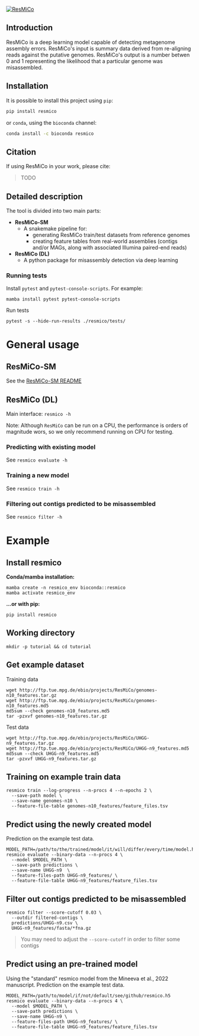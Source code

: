 [![ResMiCo](https://github.com/leylabmpi/ResMiCo/actions/workflows/pythonpackage.yml/badge.svg)](https://github.com/leylabmpi/ResMiCo/actions/workflows/pythonpackage.yml)

## Introduction

ResMiCo is a deep learning model capable of detecting metagenome assembly errors. 
ResMiCo's input is summary data derived from re-aligning reads against the putative 
genomes. ResMiCo's output is a number betwen 0 and 1 representing the likelihood that a 
particular genome was misassembled.

## Installation

It is possible to install this project using `pip`:
```bash
pip install resmico
```

or `conda`, using the ``bioconda`` channel:
```bash
conda install -c bioconda resmico
```


## Citation

If using ResMiCo in your work, please cite:
> TODO

## Detailed description

The tool is divided into two main parts:

* **ResMiCo-SM**
  * A snakemake pipeline for:
    * generating ResMiCo train/test datasets from reference genomes
    * creating feature tables from real-world assemblies (contigs and/or MAGs, along with associated Illumina paired-end reads)
* **ResMiCo (DL)**
  * A python package for misassembly detection via deep learning

  
### Running tests

Install `pytest` and `pytest-console-scripts`. For example:

```
mamba install pytest pytest-console-scripts
```

Run tests

```
pytest -s --hide-run-results ./resmico/tests/
```

# General usage

## ResMiCo-SM

See the [ResMiCo-SM README](./ResMiCo-SM/README.md)

## ResMiCo (DL)

Main interface: `resmico -h`

Note: Although `ResMiCo` can be run on a CPU, the performance is orders of magnitude
wors, so we only recommend running on CPU for testing. 

### Predicting with existing model

See `resmico evaluate -h` 

### Training a new model

See `resmico train -h` 

### Filtering out contigs predicted to be misassembled

See `resmico filter -h`


# Example

## Install resmico 

**Conda/mamba installation:**

```
mamba create -n resmico_env bioconda::resmico
mamba activate resmico_env
```

**...or with pip:**

```
pip install resmico
```

## Working directory

```
mkdir -p tutorial && cd tutorial
```

## Get example dataset

Training data

```
wget http://ftp.tue.mpg.de/ebio/projects/ResMiCo/genomes-n10_features.tar.gz
wget http://ftp.tue.mpg.de/ebio/projects/ResMiCo/genomes-n10_features.md5
md5sum --check genomes-n10_features.md5
tar -pzxvf genomes-n10_features.tar.gz
```

Test data

```
wget http://ftp.tue.mpg.de/ebio/projects/ResMiCo/UHGG-n9_features.tar.gz
wget http://ftp.tue.mpg.de/ebio/projects/ResMiCo/UHGG-n9_features.md5
md5sum --check UHGG-n9_features.md5
tar -pzxvf UHGG-n9_features.tar.gz
```

## Training on example train data

```
resmico train --log-progress --n-procs 4 --n-epochs 2 \
  --save-path model \
  --save-name genomes-n10 \
  --feature-file-table genomes-n10_features/feature_files.tsv
```

## Predict using the newly created model

Prediction on the example test data.

```
MODEL_PATH=/path/to/the/trained/model/it/will/differ/every/time/model.h5
resmico evaluate --binary-data --n-procs 4 \
  --model $MODEL_PATH \
  --save-path predictions \
  --save-name UHGG-n9  \
  --feature-files-path UHGG-n9_features/ \
  --feature-file-table UHGG-n9_features/feature_files.tsv
```

## Filter out contigs predicted to be misassembled

```
resmico filter --score-cutoff 0.03 \
  --outdir filtered-contigs \
  predictions/UHGG-n9.csv \
  UHGG-n9_features/fasta/*fna.gz
```

> You may need to adjust the `--score-cutoff` in order to filter some contigs

## Predict using an pre-trained model

Using the "standard" resmico model from the Mineeva et al., 2022 manuscript.
Prediction on the example test data.

```
MODEL_PATH=/path/to/model/if/not/default/see/github/resmico.h5
resmico evaluate --binary-data --n-procs 4 \
  --model $MODEL_PATH \
  --save-path predictions \
  --save-name UHGG-n9 \
  --feature-files-path UHGG-n9_features/ \
  --feature-file-table UHGG-n9_features/feature_files.tsv
```
